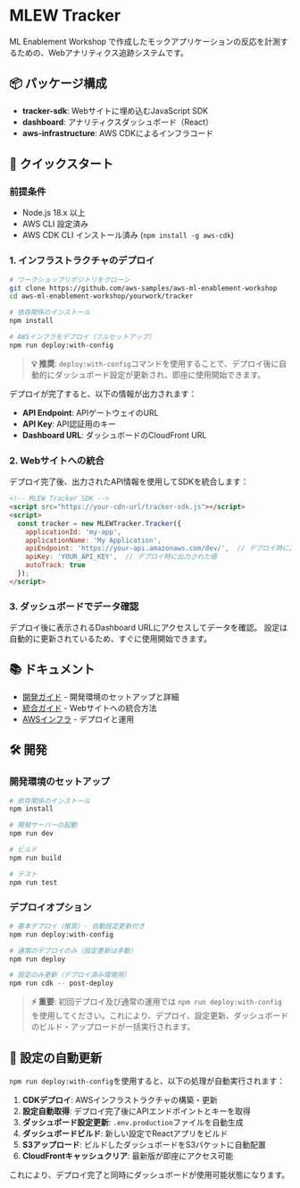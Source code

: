# MLEW Tracker

ML Enablement Workshop で作成したモックアプリケーションの反応を計測するための、Webアナリティクス追跡システムです。

## 📦 パッケージ構成

- **tracker-sdk**: Webサイトに埋め込むJavaScript SDK
- **dashboard**: アナリティクスダッシュボード（React）
- **aws-infrastructure**: AWS CDKによるインフラコード

## 🎯 クイックスタート

### 前提条件

- Node.js 18.x 以上
- AWS CLI 設定済み
- AWS CDK CLI インストール済み (`npm install -g aws-cdk`)

### 1. インフラストラクチャのデプロイ

```bash
# ワークショップリポジトリをクローン
git clone https://github.com/aws-samples/aws-ml-enablement-workshop
cd aws-ml-enablement-workshop/yourwork/tracker

# 依存関係のインストール
npm install

# AWSインフラをデプロイ（フルセットアップ）
npm run deploy:with-config
```

> **💡 推奨**: `deploy:with-config`コマンドを使用することで、デプロイ後に自動的にダッシュボード設定が更新され、即座に使用開始できます。

デプロイが完了すると、以下の情報が出力されます：
- **API Endpoint**: APIゲートウェイのURL
- **API Key**: API認証用のキー
- **Dashboard URL**: ダッシュボードのCloudFront URL

### 2. Webサイトへの統合

デプロイ完了後、出力されたAPI情報を使用してSDKを統合します：

```html
<!-- MLEW Tracker SDK -->
<script src="https://your-cdn-url/tracker-sdk.js"></script>
<script>
  const tracker = new MLEWTracker.Tracker({
    applicationId: 'my-app',
    applicationName: 'My Application',
    apiEndpoint: 'https://your-api.amazonaws.com/dev/',  // デプロイ時に出力された値
    apiKey: 'YOUR_API_KEY',  // デプロイ時に出力された値
    autoTrack: true
  });
</script>
```

### 3. ダッシュボードでデータ確認

デプロイ後に表示されるDashboard URLにアクセスしてデータを確認。
設定は自動的に更新されているため、すぐに使用開始できます。

## 📚 ドキュメント

- [開発ガイド](docs/DEVELOPMENT.md) - 開発環境のセットアップと詳細
- [統合ガイド](docs/INTEGRATION.md) - Webサイトへの統合方法
- [AWSインフラ](aws-infrastructure/README.md) - デプロイと運用

## 🛠️ 開発

### 開発環境のセットアップ

```bash
# 依存関係のインストール
npm install

# 開発サーバーの起動
npm run dev

# ビルド
npm run build

# テスト
npm run test
```

### デプロイオプション

```bash
# 基本デプロイ（推奨）- 自動設定更新付き
npm run deploy:with-config

# 通常のデプロイのみ（設定更新は手動）
npm run deploy

# 設定のみ更新（デプロイ済み環境用）
npm run cdk -- post-deploy
```

> **⚡ 重要**: 初回デプロイ及び通常の運用では `npm run deploy:with-config` を使用してください。これにより、デプロイ、設定更新、ダッシュボードのビルド・アップロードが一括実行されます。

## 🔧 設定の自動更新

`npm run deploy:with-config`を使用すると、以下の処理が自動実行されます：

1. **CDKデプロイ**: AWSインフラストラクチャの構築・更新
2. **設定自動取得**: デプロイ完了後にAPIエンドポイントとキーを取得
3. **ダッシュボード設定更新**: `.env.production`ファイルを自動生成
4. **ダッシュボードビルド**: 新しい設定でReactアプリをビルド
5. **S3アップロード**: ビルドしたダッシュボードをS3バケットに自動配置
6. **CloudFrontキャッシュクリア**: 最新版が即座にアクセス可能

これにより、デプロイ完了と同時にダッシュボードが使用可能状態になります。
